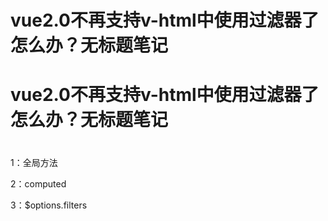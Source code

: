 # vue2.0不再支持v-html中使用过滤器了怎么办？无标题笔记

# vue2.0不再支持v-html中使用过滤器了怎么办？无标题笔记

# 

1：全局方法

2：computed

3：$options.filters

#